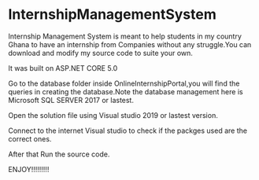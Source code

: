 # InternshipManagementSystem
Internship Management System is meant to help students in my country Ghana to have an internship from Companies without any struggle.You can download and modify my source code to suite your own.

It was built on ASP.NET CORE 5.0

Go to the database folder inside OnlineInternshipPortal,you will find the queries in creating the database.Note the database management here is Microsoft SQL SERVER 2017 or lastest.

Open the solution file using Visual studio 2019 or lastest version.

Connect to the internet Visual studio to check if the packges used are the correct ones.

After that Run the source code.


ENJOY!!!!!!!!!
